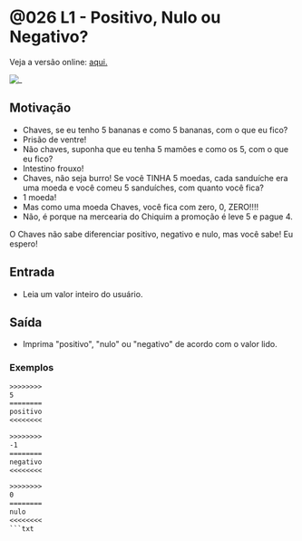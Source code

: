 # @026 L1 - Positivo, Nulo ou Negativo?

Veja a versão online: [aqui.](https://github.com/qxcodefup/arcade/blob/master/base/026/Readme.md)

![_](https://raw.githubusercontent.com/qxcodefup/arcade/master/base/026/cover.jpg)

## Motivação

- Chaves, se eu tenho 5 bananas e como 5 bananas, com o que eu fico?
- Prisão de ventre!
- Não chaves, suponha que eu tenha 5 mamões e como os 5, com o que eu fico?
- Intestino frouxo!
- Chaves, não seja burro! Se você TINHA 5 moedas, cada sanduíche era uma moeda
e você comeu 5 sanduíches, com quanto você fica?
- 1 moeda!
- Mas como uma moeda Chaves, você fica com zero, 0, ZERO!!!!
- Não, é porque na mercearia do Chiquim a promoção é leve 5 e pague 4.

O Chaves não sabe diferenciar positivo, negativo e nulo, mas você sabe!
Eu espero!

## Entrada

- Leia um valor inteiro do usuário.

## Saída

- Imprima "positivo", "nulo" ou "negativo" de acordo com o valor lido.

### Exemplos

```txt
>>>>>>>>
5
========
positivo
<<<<<<<<

>>>>>>>>
-1
========
negativo
<<<<<<<<

>>>>>>>>
0
========
nulo
<<<<<<<<
```txt
